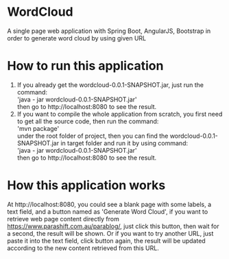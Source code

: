 # WordCloud
A single page web application with Spring Boot, AngularJS, Bootstrap in order to generate word cloud by using given URL

# How to run this application
1. If you already get the wordcloud-0.0.1-SNAPSHOT.jar, just run the command:<br>
   'java - jar wordcloud-0.0.1-SNAPSHOT.jar'<br>
   then go to http://localhost:8080 to see the result.
2. If you want to compile the whole application from scratch, you first need to get all the source code, then run the command:<br>
   'mvn package'<br>
   under the root folder of project, then you can find the wordcloud-0.0.1-SNAPSHOT.jar in target folder and run it by using command:<br>
   'java - jar wordcloud-0.0.1-SNAPSHOT.jar'<br>
   then go to http://localhost:8080 to see the result.

# How this application works
At http://localhost:8080, you could see a blank page with some labels, a text field, and a button named as 'Generate Word Cloud', if you want to retrieve web page content directly from https://www.parashift.com.au/parablog/, just click this button, then wait for a second, the result will be shown. Or if you want to try another URL, just paste it into the text field, click button again, the result will be updated according to the new content retrieved from this URL.
